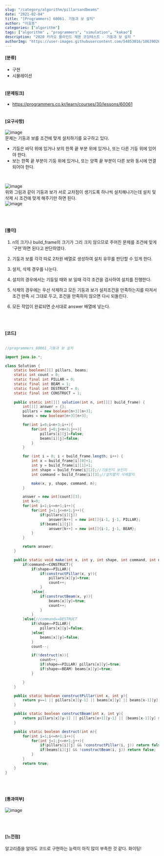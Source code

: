 ```yaml
---
slug: "/category/algorithm/pillarsandbeams"
date: "2021-02-04"
title: "[Programmers] 60061. 기둥과 보 설치"
author: "이효동"
categories: ["algorithm"]
tags: ["algorithm" , "programmers", "simulation", "kakao"]
description: "2020 카카오 블라인드 채용 코딩테스트 - 기둥과 보 설치 "
authorImg: "https://user-images.githubusercontent.com/54053016/106390261-d4693200-642a-11eb-8ac8-eb8203cf74b9.png"
---
```



#### [분류]
- 구현
- 시뮬레이션
<br><br>

#### [문제링크]
- https://programmers.co.kr/learn/courses/30/lessons/60061
<br><br>


#### [요구사항]
![image](https://user-images.githubusercontent.com/54053016/106916633-bd884f80-674a-11eb-86b5-aef584878448.png)
<br>
문제는 기둥과 보를 조건에 맞게 설치하기를 요구하고 있다.
- 기둥은 바닥 위에 있거나 보의 한쪽 끝 부분 위에 있거나, 또는 다른 기둥 위에 있어야 한다.
- 보는 한쪽 끝 부분이 기둥 위에 있거나, 또는 양쪽 끝 부분이 다른 보와 동시에 연결되어야 한다.
<br>

![image](https://user-images.githubusercontent.com/54053016/106917014-2d96d580-674b-11eb-85a5-e67f9ccfd853.png)
<br>
위와 그림과 같이 기둥과 보가 서로 교차점이 생기도록 하나씩 설치해나가는데 설치 및 삭제 시 조건에 맞게 해주기만 하면 된다.
<br>
![image](https://user-images.githubusercontent.com/54053016/106917253-6d5dbd00-674b-11eb-8c61-19dd5597ca67.png)

<br><br>

#### [풀이]

1) n의 크기나 build_frame의 크기가 그리 크지 않으므로 주어진 문제를 조건에 맞게 '구현'하면 된다고 판단하였다.

2) 기둥과 보를 각각 따로 2차원 배열로 생성하여 설치 유무를 판단할 수 있게 한다.

3) 설치, 삭제 경우를 나눈다.

4) 설치의 경우에서는 기둥일 때와 보 일때 각각 조건을 검사하여 설치를 진행한다.

5) 삭제의 경우에는 우선 삭제하고 모든 기둥과 보가 설치조건을 만족하는지를 따져서 조건 만족 시 그대로 두고, 조건을 만족하지 않으면 다시 되돌린다.

6) 모든 작업이 완료되면 순서대로 answer 배열에 넣는다.

<br><br>

#### [코드]
```java

//programmers_60061_기둥과 보 설치

import java.io.*;

class Solution {
    static boolean[][] pillars, beams;
    static int count = 0;
    static final int PILLAR = 0;
    static final int BEAM = 1;
    static final int DESTRUCT = 0;
    static final int CONSTRUCT = 1;
    
    public static int[][] solution(int n, int[][] build_frame) {
        int[][] answer = {};
        pillars = new boolean[n+3][n+3];
        beams = new boolean[n+3][n+3];

        for(int i=0;i<n+3;i++){
            for(int j=0;j<n+3;j++){
                pillars[i][j]=false;
                beams[i][j]=false;
            }
        }

        for (int i = 0; i < build_frame.length; i++) {
            int x = build_frame[i][0]+1;
            int y = build_frame[i][1]+1;
            int shape = build_frame[i][2];//기둥인지 보인지
            int command = build_frame[i][3];//설치할지 삭제할지

            make(x, y, shape, command, n);
        }

        answer = new int[count][3];
        int k=0;
        for(int i=1;i<=n+1;i++){
            for(int j=1;j<=n+1;j++){
                if(pillars[i][j])
                    answer[k++] = new int[]{i-1, j-1, PILLAR};
                if(beams[i][j])
                    answer[k++] = new int[]{i-1, j-1, BEAM};
            }
        }

        return answer;
    }

    public static void make(int x, int y, int shape, int command, int n) {
        if(command==CONSTRUCT){
            if(shape==PILLAR){
                if(constructPillar(x, y)){
                    pillars[x][y]=true;
                    count++;
                }
            }else{
                if(constructBeam(x, y)){
                    beams[x][y]=true;
                    count++;
                }
            }
        }else{//command==DESTRUCT
            if(shape==PILLAR){
                pillars[x][y]=false;
            }else{
                beams[x][y]=false;
            }
            count--;

            if(!destruct(n)){
                count++;
                if(shape==PILLAR) pillars[x][y]=true;
                if(shape==BEAM) beams[x][y]=true;
            }

        }
    }

    public static boolean constructPillar(int x, int y){
        return y==1 || pillars[x][y-1] || beams[x][y] || beams[x-1][y];
    }

    public static boolean constructBeam(int x, int y){
        return pillars[x][y-1] || pillars[x+1][y-1] || (beams[x-1][y] && beams[x+1][y]);
    }

    public static boolean destruct(int n){
        for(int i=1;i<=n+1;i++){
            for(int j=1;j<=n+1;j++){
                if(pillars[i][j] && !constructPillar(i, j)) return false;
                if(beams[i][j] && !constructBeam(i, j)) return false;
            }
        }
        return true;
    }
}
```
<br><br>

#### [통과여부]
![image](https://user-images.githubusercontent.com/54053016/107049930-06550c80-680e-11eb-8dca-4797b74b69c5.png)

<br><br>

#### [느낀점]
알고리즘을 알아도 코드로 구현하는 능력이 아직 많이 부족한 것 같다. 화이팅!

